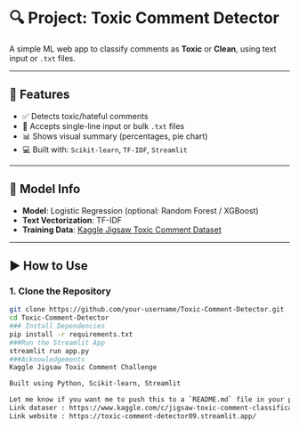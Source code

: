# 🔍 Project: Toxic Comment Detector

A simple ML web app to classify comments as **Toxic** or **Clean**, using text input or `.txt` files.

---

## 🚀 Features

- ✅ Detects toxic/hateful comments  
- 📁 Accepts single-line input or bulk `.txt` files  
- 📊 Shows visual summary (percentages, pie chart)  
- 💻 Built with: `Scikit-learn`, `TF-IDF`, `Streamlit`  

---

## 🧠 Model Info

- **Model**: Logistic Regression (optional: Random Forest / XGBoost)  
- **Text Vectorization**: TF-IDF  
- **Training Data**: [Kaggle Jigsaw Toxic Comment Dataset](https://www.kaggle.com/c/jigsaw-toxic-comment-classification-challenge)  

---



## ▶️ How to Use

### 1. Clone the Repository
```bash
git clone https://github.com/your-username/Toxic-Comment-Detector.git
cd Toxic-Comment-Detector
### Install Dependencies
pip install -r requirements.txt
###Run the Streamlit App
streamlit run app.py
###Acknowledgements
Kaggle Jigsaw Toxic Comment Challenge

Built using Python, Scikit-learn, Streamlit

Let me know if you want me to push this to a `README.md` file in your project structure or if you want it styled with emojis or GitHub-flavored markdown!
Link dataser : https://www.kaggle.com/c/jigsaw-toxic-comment-classification-challenge/data?select=test.csv.zip
Link website : https://toxic-comment-detector09.streamlit.app/



